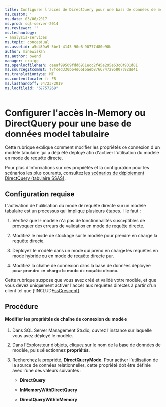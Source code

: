 ```yaml
---
title: Configurer l’accès de DirectQuery pour une base de données de modèle tabulaire ou de In-Memory | Microsoft Docs
ms.custom: ''
ms.date: 03/06/2017
ms.prod: sql-server-2014
ms.reviewer: ''
ms.technology:
- analysis-services
ms.topic: conceptual
ms.assetid: a5d439a9-5be1-4145-90e8-90777d80e98b
author: minewiskan
ms.author: owend
manager: craigg
ms.openlocfilehash: ceeaf99509fdd6951ecc2f45e295e63c0f901d81
ms.sourcegitcommit: f7fced330b64d6616aeb8766747295807c92dd41
ms.translationtype: MT
ms.contentlocale: fr-FR
ms.lasthandoff: 04/23/2019
ms.locfileid: "62757269"
---
```

# <a name="configure-in-memory-or-directquery-access-for-a-tabular-model-database"></a>Configurer l'accès In-Memory ou DirectQuery pour une base de données model tabulaire
  Cette rubrique explique comment modifier les propriétés de connexion d'un modèle tabulaire qui a déjà été déployé afin d'activer l'utilisation du modèle en mode de requête directe.  
  
 Pour plus d’informations sur ces propriétés et la configuration pour les scénarios les plus courants, consultez [les scénarios de déploiement DirectQuery &#40;tabulaire SSAS&#41;](../directquery-deployment-scenarios-ssas-tabular.md).  
  
## <a name="requirements"></a>Configuration requise  
 L'activation de l'utilisation du mode de requête directe sur un modèle tabulaire est un processus qui implique plusieurs étapes. Il le faut :  
  
1.  Vérifiez que le modèle n'a pas de fonctionnalités susceptibles de provoquer des erreurs de validation en mode de requête directe.  
  
2.  Modifiez le mode de stockage sur le modèle pour prendre en charge la requête directe.  
  
3.  Déployez le modèle dans un mode qui prend en charge les requêtes en mode hybride ou en mode de requête directe pur.  
  
4.  Modifiez la chaîne de connexion dans la base de données déployée pour prendre en charge le mode de requête directe.  
  
 Cette rubrique suppose que vous avez créé et validé votre modèle, et que vous devez uniquement activer l'accès aux requêtes directes à partir d'un client tel que [!INCLUDE[ssCrescent](../../includes/sscrescent-md.md)].  
  
## <a name="procedure"></a>Procédure  
  
#### <a name="change-the-connection-string-properties-of-the-model"></a>Modifier les propriétés de chaîne de connexion du modèle  
  
1.  Dans SQL Server Management Studio, ouvrez l'instance sur laquelle vous avez déployé le modèle.  
  
2.  Dans l’Explorateur d’objets, cliquez sur le nom de la base de données de modèle, puis sélectionnez **propriétés**.  
  
3.  Recherchez la propriété, **DirectQueryMode**. Pour activer l'utilisation de la source de données relationnelles, cette propriété doit être définie avec l'une des valeurs suivantes :  
  
    -   **DirectQuery**  
  
    -   **InMemoryWithDirectQuery**  
  
    -   **DirectQueryWithInMemory**  
  
  
